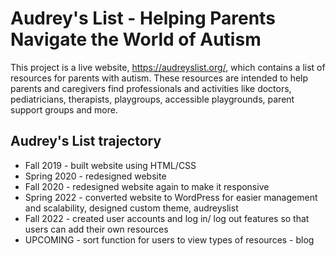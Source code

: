 # Audrey's List - Helping Parents Navigate the World of Autism
This project is a live website, https://audreyslist.org/, which contains a list of resources for parents with autism. These resources are intended to help parents and caregivers find professionals and activities like doctors, pediatricians, therapists, playgroups, accessible playgrounds, parent support groups and more.

## Audrey's List trajectory
- Fall 2019 - built website using HTML/CSS
- Spring 2020 - redesigned website
- Fall 2020 - redesigned website again to make it responsive
- Spring 2022 - converted website to WordPress for easier management and scalability, designed custom theme, audreyslist
- Fall 2022 - created user accounts and log in/ log out features so that users can add their own resources
- UPCOMING - sort function for users to view types of resources
         - blog
